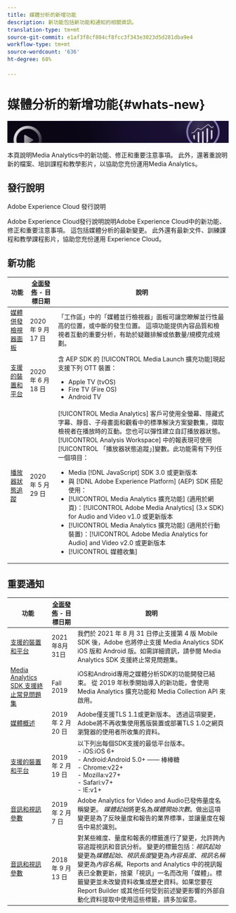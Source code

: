 ```yaml
---
title: 媒體分析的新增功能
description: 新功能包括新功能和通知的相關資訊。
translation-type: tm+mt
source-git-commit: e1af3f8cf804cf8fcc3f343e3023d5d281dba9e4
workflow-type: tm+mt
source-wordcount: '636'
ht-degree: 68%

---
```



# 媒體分析的新增功能{#whats-new}

![橫幅](assets/media_analytics_banner.png)


本頁說明Media Analytics中的新功能、修正和重要注意事項。 此外，還著重說明新的檔案、培訓課程和教學影片，以協助您充份運用Media Analytics。


## 發行說明

Adobe Experience Cloud 發行說明

Adobe Experience Cloud發行說明說明Adobe Experience Cloud中的新功能、修正和重要注意事項。 這包括媒體分析的最新變更。 此外還有最新文件、訓練課程和教學課程影片，協助您充份運用 Experience Cloud。

## 新功能

| 功能 | [全面發佈](https://docs.adobe.com/content/help/zh-Hant/analytics/landing/an-releases.html) - 目標日期 | 說明 |
| ----------- | ---------- | ---------- |
| [媒體併發檢視器面板](media-reports/media-workspace-panels/media-concurrent-viewers.md) | 2020 年 9 月 17 日 | 「工作區」中的「媒體並行檢視器」面板可讓您瞭解並行性最高的位置，或中斷的發生位置。 這項功能提供內容品質和檢視者互動的重要分析，有助於疑難排解或依數量/規模完成規劃。 |
| [支援的裝置和平台](https://docs.adobe.com/content/help/zh-Hant/media-analytics/using/supported-devices.html) | 2020 年 6 月 18 日 | 含 AEP SDK 的 [!UICONTROL Media Launch 擴充功能]現起支援下列 OTT 裝置：<ul><li>Apple TV  (tvOS)</li><li>Fire TV (Fire OS)</li><li>Android TV</li></ul> |
| [播放器狀態追蹤](https://docs.adobe.com/content/help/zh-Hant/media-analytics/using/player-state-tracking/player-state-overview.html) | 2020 年 5 月 29 日 | [!UICONTROL Media Analytics] 客戶可使用全螢幕、隱藏式字幕、靜音、子母畫面和觀看中的標準解決方案變數集，擷取檢視者在播放時的互動。您也可以彈性建立自訂播放器狀態。[!UICONTROL Analysis Workspace] 中的報表現可使用[!UICONTROL 「播放器狀態追蹤」]變數。此功能需有下列任一個項目： <ul><li>Media [!DNL JavaScript] SDK 3.0 或更新版本</li><li>與 [!DNL Adobe Experience Platform] (AEP) SDK 搭配使用：</li><li>[!UICONTROL Media Analytics 擴充功能] (適用於網頁)：[!UICONTROL Adobe Media Analytics] (3.x SDK) for Audio and Video v1.0 或更新版本</li><li>[!UICONTROL Media Analytics 擴充功能] (適用於行動裝置)：[!UICONTROL Adobe Media Analytics for Audio] and Video v2.0 或更新版本</li><li>[!UICONTROL 媒體收集]</li></ul> |


## 重要通知

| 功能 | [全面發佈](https://docs.adobe.com/content/help/en/analytics/landing/an-releases.html) - 目標日期 | 說明 |
| ----------- | ---------- | ---------- |
| [支援的裝置和平台](https://docs.adobe.com/content/help/en/media-analytics/using/supported-devices.html) | 2021年8月31日 | 我們於 2021 年 8 月 31 日停止支援第 4 版 Mobile SDK 後，Adobe 也將停止支援 Media Analytics SDK iOS 版和 Android 版。如需詳細資訊，請參閱 Media Analytics SDK 支援終止常見問題集。 |
| [Media Analytics SDK 支援終止常見問題集](sdk-implement/end-of-support-faqs.md) |   Fall 2019 | iOS和Android專用之媒體分析SDK的功能開發已結束。  從 2019 年秋季開始導入的新功能，會使用 Media Analytics 擴充功能和 Media Collection API 來啟用。 |
| [媒體概述](media-overview.md) | 2019 年 2 月 20 日 | Adobe僅支援TLS 1.1或更新版本。 透過這項變更，Adobe將不再收集使用舊版裝置或部署TLS 1.0之網頁瀏覽器的使用者所收集的資料。 |
| [支援的裝置和平台](https://docs.adobe.com/content/help/en/media-analytics/using/supported-devices.html) | 2019 年 2 月 19 日 | 以下列出每個SDK支援的最低平台版本。 <br>- iOS:iOS 6+ <br>- Android:Android 5.0+ —— 棒棒糖 <br>- Chrome:v22+<br>- Mozilla:v27+<br>- Safari:v7+<br>- IE:v1+ |
| [音訊和視訊參數](metrics-and-metadata/audio-video-parameters.md) | 2019 年 2 月 7 日 | Adobe Analytics for Video and Audio已發佈量度名稱變更。 <i>媒體起始</i>將更名為<i>媒體開始次數</i>。做出這項變更是為了反映量度和報告的業界標準，並讓量度在報告中易於識別。 |
| [音訊和視訊參數](metrics-and-metadata/audio-video-parameters.md) | 2018 年 9 月 13 日 | 對某些維度、量度和報表的標籤進行了變更，允許跨內容追蹤視訊和音訊分析。 變更的標籤包括：*視訊起始*&#x200B;變更為&#x200B;*媒體起始*、*視訊長度*&#x200B;變更為&#x200B;*內容長度*、*視訊名稱*&#x200B;變更為&#x200B;*內容名稱*。Reports and Analytics 中的視訊報表已全數更新，捨棄「視訊」一名而改用「媒體」。標籤變更並未改變資料收集或歷史資料。如果您要在 Report Builder 或其他任何受到前述變更影響的外部自動化資料提取中使用這些標籤，請多加留意。 |




<!-- | title | date | description | -->
